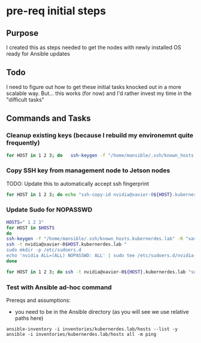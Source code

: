 # pre-req initial steps

## Purpose
I created this as steps needed to get the nodes with newly installed OS ready for Ansible updates


## Todo
I need to figure out how to get these initial tasks knocked out in a more scalable way.  But... this works (for now) and I'd rather invest my time in the "difficult tasks"

## Commands and Tasks
### Cleanup existing keys (because I rebuild my environemnt quite frequently)
```bash
for HOST in 1 2 3; do   ssh-keygen -f "/home/mansible/.ssh/known_hosts.kubernerdes.lab" -R "10.10.12.21${HOST}"; done
```

### Copy SSH key from management node to Jetson nodes
TODO: Update this to automatically accept ssh fingerprint
```bash
for HOST in 1 2 3; do echo "ssh-copy-id nvidia@xavier-0${HOST}.kubernerdes.lab"; done
```

### Update Sudo for NOPASSWD
```bash
HOSTS=" 1 2 3"
for HOST in $HOSTS
do
ssh-keygen -f "/home/mansible/.ssh/known_hosts.kubernerdes.lab" -R "xavier-0${HOST}.kubernerdes.lab"
ssh -t nvidia@xavier-0$HOST.kubernerdes.lab "
sudo mkdir -p /etc/sudoers.d
echo 'nvidia ALL=(ALL) NOPASSWD: ALL' | sudo tee /etc/sudoers.d/nvidia-nopasswd-all"
done

for HOST in 1 2 3; do ssh -t nvidia@xavier-0${HOST}.kubernerdes.lab "sudo uptime"; done
```

### Test with Ansible ad-hoc command
Prereqs and assumptions:
* you need to be in the Ansible directory (as you will see we use relative paths here)
```
ansible-inventory -i inventories/kubernerdes.lab/hosts --list -y
ansible -i inventories/kubernerdes.lab/hosts all -m ping


```

